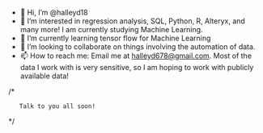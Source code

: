 - 👋 Hi, I’m @halleyd18
- 👀 I’m interested in regression analysis, SQL, Python, R, Alteryx, and many more! I am currently studying Machine Learning. 
- 🌱 I’m currently learning tensor flow for Machine Learning
- 💞️ I’m looking to collaborate on things involving the automation of data. 
- 📫 How to reach me: Email me at halleyd678@gmail.com. Most of the data I work with is very sensitive, so I am hoping to work with publicly available data!

/*

       Talk to you all soon!
   
*/

<!---
halleyd18/halleyd18 is a ✨ special ✨ repository because its `README.md` (this file) appears on your GitHub profile.
You can click the Preview link to take a look at your changes.
--->

